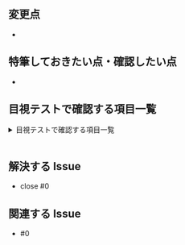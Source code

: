 ## 変更点

-

## 特筆しておきたい点・確認したい点

-

## 目視テストで確認する項目一覧

<!--目視テストの目的：本来？カピバラでやろうとしていたことを目視テストで確認する -->
<details>
  <summary>目視テストで確認する項目一覧</summary>

  トップページ
  - [ ] `/` に都道府県の一覧が表示されている
  - [ ] - [ ] `/` において、都道府県名を選択した時に [/prefecture/:id](http://localhost:3000/prefectures/2) に遷移する

  都道府県ページ
  - [ ] [/prefecture/:id](http://localhost:3000/prefectures/2) において、市区町村のリンクが表示されている
  - [ ] [/prefecture/:id](http://localhost:3000/prefectures/2) において、市区町村を選択した場合、[/cities/id](http://localhost:3000/cities/197) に遷移する
  - [ ] [/prefecture/:id](http://localhost:3000/prefectures/2) に店舗一覧が表示される
  - [ ] [/prefecture/:id](http://localhost:3000/prefectures/2) において、店舗カードを押すと、[branches/id](http://localhost:3000/branches/135) に遷移する

  - [ ] 査定可能な企業がない場合、例えば、北海道[/prefecture/:id](http://localhost:3000/prefectures/1) において、`査定可能な企業がありません`と表示される

  市区町村ページ
  - [ ] [/cities/id](http://localhost:3000/cities/197) において、店舗一覧が表示される
  - [ ] [/cities/id](http://localhost:3000/cities/197) において、店舗カードを押すと、[branches/id](http://localhost:3000/branches/135) に遷移する

  店舗ページ
  - [ ] [branches/id](http://localhost:3000/branches/135) において、店舗の口コミ一覧が表示される
  - [ ] [branches/id](http://localhost:3000/branches/135) において、口コミカードを押すと、[reviews/id](http://localhost:3000/reviews/133) に遷移する
  - [ ] [branches/id](http://localhost:3000/branches/135) において、企業情報が表示されている
  - [ ] [branches/id](http://localhost:3000/branches/135) において、`査定依頼をする`ボタンが表示されている
  - [ ] [branches/id](http://localhost:3000/branches/135) において、`査定依頼をする`ボタンを押すと、[/assessment_forms/new?ieul_branch_id=id](http://localhost:3000/assessment_forms/new?ieul_branch_id=135)に遷移する

  - [ ] 口コミが無い店舗のページ、例えば、[branches/14](http://localhost:3000/branches/14) において、口コミが表示されない

  口コミ詳細ページ
  - [ ] [reviews/id](http://localhost:3000/reviews/133) において、口コミ詳細が表示される
  - [ ] [reviews/id](http://localhost:3000/reviews/133) において、`査定依頼をする`ボタンが表示されている
  - [ ] [reviews/id](http://localhost:3000/reviews/133) において、`査定依頼をする`ボタンを押すと、[/assessment_forms/new?ieul_branch_id=id](http://localhost:3000/assessment_forms/new?ieul_branch_id=135)に遷移する

  査定依頼フォーム
  - [ ] [/assessment_forms/new?ieul_branch_id=id](http://localhost:3000/assessment_forms/new?ieul_branch_id=135)において、バリーデーションに弾かれない情報をすべての欄に入力した場合、査定依頼が完了し、`/thanks`に遷移する
  - [ ] [/assessment_forms/new?ieul_branch_id=id](http://localhost:3000/assessment_forms/new?ieul_branch_id=135)において、バリーデーションに弾かれる情報ひとつでも入力した場合、バリデーションのエラーが表示され、査定依頼フォームを送信しない

  査定依頼完了ページ
  - [ ] [/thanks](http://localhost:3000/thanks)において、査定依頼が完了した文言が表示されている
</details>

<br>

## 解決する Issue

- close #0

## 関連する Issue

- #0

